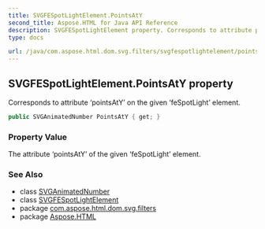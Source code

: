 ```yaml
---
title: SVGFESpotLightElement.PointsAtY
second_title: Aspose.HTML for Java API Reference
description: SVGFESpotLightElement property. Corresponds to attribute pointsAtY on the given feSpotLight element
type: docs

url: /java/com.aspose.html.dom.svg.filters/svgfespotlightelement/pointsaty/
---
```

## SVGFESpotLightElement.PointsAtY property

Corresponds to attribute ‘pointsAtY’ on the given ‘feSpotLight’ element.

```java
public SVGAnimatedNumber PointsAtY { get; }
```

### Property Value

The attribute ‘pointsAtY’ of the given ‘feSpotLight’ element.

### See Also

* class [SVGAnimatedNumber](../../../com.aspose.html.dom.svg.datatypes/svganimatednumber/)
* class [SVGFESpotLightElement](../)
* package [com.aspose.html.dom.svg.filters](../../../com.aspose.html.dom.svg.filters/)
* package [Aspose.HTML](../../../)
